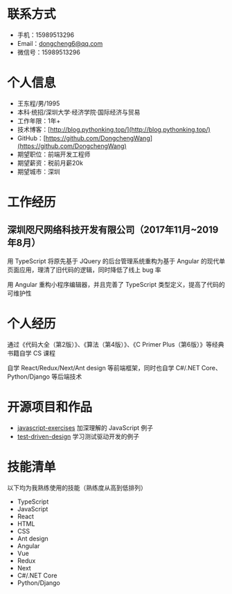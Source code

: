 # 联系方式

- 手机：15989513296
- Email：dongcheng6@qq.com
- 微信号：15989513296

# 个人信息

- 王东程/男/1995
- 本科·统招/深圳大学·经济学院·国际经济与贸易
- 工作年限：1年+
- 技术博客：[http://blog.pythonking.top/](http://blog.pythonking.top/)
- GitHub：[https://github.com/DongchengWang](https://github.com/DongchengWang)
- 期望职位：前端开发工程师
- 期望薪资：税前月薪20k
- 期望城市：深圳

# 工作经历

## 深圳咫尺网络科技开发有限公司（2017年11月~2019年8月）

用 TypeScript 将原先基于 JQuery 的后台管理系统重构为基于 Angular 的现代单页面应用，理清了旧代码的逻辑，同时降低了线上 bug 率

用 Angular 重构小程序编辑器，并且完善了 TypeScript 类型定义，提高了代码的可维护性

# 个人经历

通过《代码大全（第2版）》、《算法（第4版）》、《C Primer Plus（第6版）》等经典书籍自学 CS 课程

自学 React/Redux/Next/Ant design 等前端框架，同时也自学 C#/.NET Core、Python/Django 等后端技术

# 开源项目和作品

- [javascript-exercises](https://github.com/DongchengWang/javascript-exercises) 加深理解的 JavaScript 例子
- [test-driven-design](https://github.com/DongchengWang/test-driven-design) 学习测试驱动开发的例子

# 技能清单

以下均为我熟练使用的技能（熟练度从高到低排列）

- TypeScript
- JavaScript
- React
- HTML
- CSS
- Ant design
- Angular
- Vue
- Redux
- Next
- C#/.NET Core
- Python/Django
